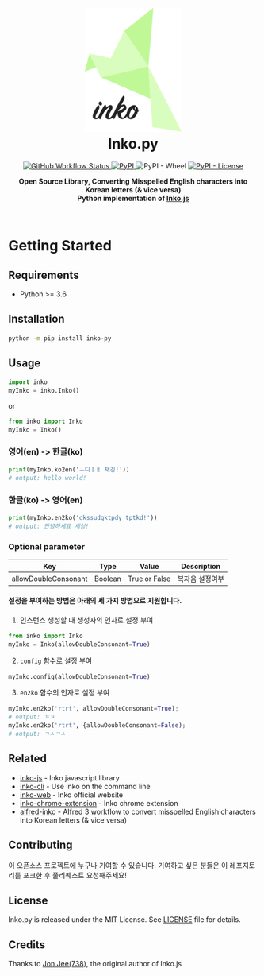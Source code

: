 <h1 align="center">
    <img height="250" src="https://github.com/738/inko/blob/master/images/inko_logo.png?raw=true" />
    <br> Inko.py
</h1>

<p align="center">
<a href="https://github.com/JackCme/inko.py/actions?query=workflow%3A%22Publish+Python+%F0%9F%90%8D+distributions+%F0%9F%93%A6+to+PyPI+and+TestPyPI%22">
<img alt="GitHub Workflow Status" src="https://img.shields.io/github/workflow/status/JackCme/inko.py/Publish Python 🐍 distributions 📦 to PyPI and TestPyPI?label=Action%20build&logo=Github">
</a>

<a href="https://pypi.org/project/inko-py/">
<img alt="PyPI" src="https://img.shields.io/pypi/v/inko-py?logo=pypi&logoColor=%23e0e0e0">
</a>

<img alt="PyPI - Wheel" src="https://img.shields.io/pypi/wheel/inko-py">

<a href="https://github.com/Jackcme/inko.py/blob/master/LICENSE">
<img alt="PyPI - License" src="https://img.shields.io/pypi/l/inko-py">
</a>

</p>

<p align="center">
  <b>Open Source Library, Converting Misspelled English characters into Korean letters (& vice versa)</b></br>
  <b>Python implementation of <a href="https://github.com/738/inko">Inko.js</a></b></br>
</p>

<br />

# Getting Started

## Requirements

- Python >= 3.6

## Installation

```bash
python -m pip install inko-py
```

## Usage

```python
import inko
myInko = inko.Inko()
```

or

```python
from inko import Inko
myInko = Inko()
```

### 영어(en) -> 한글(ko)

```python
print(myInko.ko2en('ㅗ디ㅣㅐ 재깅!'))
# output: hello world!
```

### 한글(ko) -> 영어(en)

```python
print(myInko.en2ko('dkssudgktpdy tptkd!'))
# output: 안녕하세요 세상!
```

### Optional parameter

| Key                  | Type    | Value         | Description     |
| -------------------- | ------- | ------------- | --------------- |
| allowDoubleConsonant | Boolean | True or False | 복자음 설정여부 |

#### 설정을 부여하는 방법은 아래의 세 가지 방법으로 지원합니다.

1. 인스턴스 생성할 때 생성자의 인자로 설정 부여

```python
from inko import Inko
myInko = Inko(allowDoubleConsonant=True)
```

2. `config` 함수로 설정 부여

```python
myInko.config(allowDoubleConsonant=True)
```

3. `en2ko` 함수의 인자로 설정 부여

```python
myInko.en2ko('rtrt', allowDoubleConsonant=True);
# output: ㄳㄳ
myInko.en2ko('rtrt', {allowDoubleConsonant=False);
# output: ㄱㅅㄱㅅ
```

## Related

- [inko-js](https://github.com/738/inko) - Inko javascript library
- [inko-cli](https://github.com/738/inko-cli) - Use inko on the command line
- [inko-web](https://github.com/738/inko-web) - Inko official website
- [inko-chrome-extension](https://github.com/738/inko-chrome-extension) - Inko chrome extension
- [alfred-inko](https://github.com/738/alfred-inko) - Alfred 3 workflow to convert misspelled English characters into Korean letters (& vice versa)

## Contributing

이 오픈소스 프로젝트에 누구나 기여할 수 있습니다. 기여하고 싶은 분들은 이 레포지토리를 포크한 후 풀리퀘스트 요청해주세요!

## License

Inko.py is released under the MIT License. See [LICENSE](https://github.com/JackCme/inko.py/blob/master/LICENSE) file for details.

## Credits

Thanks to [Jon Jee(738)](https://github.com/738), the original author of Inko.js
